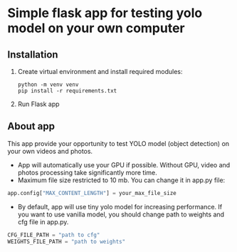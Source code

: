 # Simple flask app for testing yolo model on your own computer
 
## Installation

1. Create virtual environment and install required modules:
    
    ```
    python -m venv venv
    pip install -r requirements.txt
    ```

2. Run Flask app

## About app

This app provide your opportunity to test YOLO model (object detection) on your own videos and photos.

* App will automatically use your GPU if possible. Without GPU, video and photos processing take significantly more time.
* Maximum file size restricted to 10 mb. You can change it in app.py file: 
```python
app.config["MAX_CONTENT_LENGTH"] = your_max_file_size
```
* By default, app will use tiny yolo model for increasing performance. If you want to use vanilla model, you should change path to weights and cfg file in app.py.
```python
CFG_FILE_PATH = "path to cfg"
WEIGHTS_FILE_PATH = "path to weights"
```